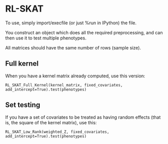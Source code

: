 # RL-SKAT

To use, simply import/execfile (or just %run in IPython) the file.

You construct an object which does all the required preprocessing, and can then use it to test multiple phenotypes.

All matrices should have the same number of rows (sample size).

## Full kernel

When you have a kernel matrix already computed, use this version:

```
RL_SKAT_Full_Kernel(kernel_matrix, fixed_covariates, add_intercept=True).test(phenotypes)
```

## Set testing

If you have a set of covariates to be treated as having random effects (that is, the square of the kernel matrix), use this:

```
RL_SKAT_Low_Rank(weighted_Z, fixed_covariates, add_intercept=True).test(phenotypes)
```
